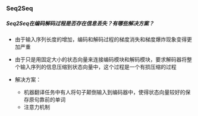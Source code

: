



### Seq2Seq 

##### Seq2Seq在编码解码过程是否存在信息丢失？有哪些解决方案？

- 由于输入序列长度的增加，编码和解码过程的梯度消失和梯度爆炸现象变得更加严重
- 由于只是用固定大小的状态向量来连接编码模块和解码模块，要求解码器将整个输入序列的信息压缩到状态向量中，这个过程是一个有损压缩的过程

- 解决方案：
  - 机器翻译任务中有人将句子颠倒输入到编码器中，使得状态向量较好的保存原句靠前的单词
  - 注意力机制

